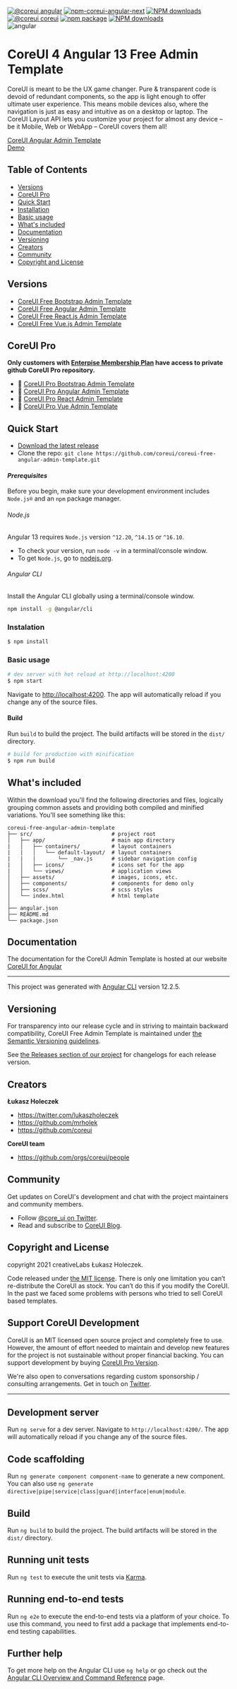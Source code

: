 [![@coreui angular](https://img.shields.io/badge/@coreui%20-angular-lightgrey.svg?style=flat-square)](https://github.com/coreui/angular)
[![npm-coreui-angular-next][npm-coreui-angular-badge-next]][npm-coreui-angular]
[![NPM downloads][npm-coreui-angular-download]][npm-coreui-angular]  
[![@coreui coreui](https://img.shields.io/badge/@coreui%20-coreui-lightgrey.svg?style=flat-square)](https://github.com/coreui/coreui)
[![npm package][npm-coreui-badge]][npm-coreui]
[![NPM downloads][npm-coreui-download]][npm-coreui]  
![angular](https://img.shields.io/badge/angular-^13.2.0-lightgrey.svg?style=flat-square&logo=angular)

[npm-coreui-angular]: https://www.npmjs.com/package/@coreui/angular
[npm-coreui-angular-badge]: https://img.shields.io/npm/v/@coreui/angular.png?style=flat-square
[npm-coreui-angular-badge-next]: https://img.shields.io/npm/v/@coreui/angular/next?style=flat-square&color=red
[npm-coreui-angular-download]: https://img.shields.io/npm/dm/@coreui/angular.svg?style=flat-square
[npm-coreui]: https://www.npmjs.com/package/@coreui/coreui
[npm-coreui-badge]: https://img.shields.io/npm/v/@coreui/coreui.png?style=flat-square
[npm-coreui-download]: https://img.shields.io/npm/dm/@coreui/coreui.svg?style=flat-square

# CoreUI 4 Angular 13 Free Admin Template

CoreUI is meant to be the UX game changer. Pure & transparent code is devoid of redundant components, so the app is light enough to offer ultimate user experience. This means mobile devices also, where the navigation is just as easy and intuitive as on a desktop or laptop. The CoreUI Layout API lets you customize your project for almost any device – be it Mobile, Web or WebApp – CoreUI covers them all!

[CoreUI Angular Admin Template](https://coreui.io/angular)  
[Demo](https://coreui.io/angular/demo/4.0/free/)

## Table of Contents

* [Versions](#versions)
* [CoreUI Pro](#coreui-pro)
* [Quick Start](#quick-start)
* [Installation](#installation)
* [Basic usage](#basic-usage)
* [What's included](#whats-included)
* [Documentation](#documentation)
* [Versioning](#versioning)
* [Creators](#creators)
* [Community](#community)
* [Copyright and License](#copyright-and-license)

## Versions

* [CoreUI Free Bootstrap Admin Template](https://github.com/coreui/coreui-free-bootstrap-admin-template)
* [CoreUI Free Angular Admin Template](https://github.com/coreui/coreui-free-angular-admin-template)
* [CoreUI Free React.js Admin Template](https://github.com/coreui/coreui-free-react-admin-template)
* [CoreUI Free Vue.js Admin Template](https://github.com/coreui/coreui-free-vue-admin-template)

## CoreUI Pro

**Only customers with [Enterpise Membership Plan](https://coreui.io/pro/#buy) have access to private github CoreUI Pro repository.**

* 💪  [CoreUI Pro Bootstrap Admin Template](https://coreui.io/pro/)
* 💪  [CoreUI Pro Angular Admin Template](https://coreui.io/pro/angular)
* 💪  [CoreUI Pro React Admin Template](https://coreui.io/pro/react)
* 💪  [CoreUI Pro Vue Admin Template](https://coreui.io/pro/vue)

## Quick Start

- [Download the latest release](https://github.com/coreui/coreui-free-angular-admin-template/)
- Clone the repo: `git clone https://github.com/coreui/coreui-free-angular-admin-template.git`

#### <i>Prerequisites</i>
Before you begin, make sure your development environment includes `Node.js®` and an `npm` package manager.

###### Node.js
Angular 13 requires `Node.js` version `^12.20`, `^14.15` or `^16.10`.

- To check your version, run `node -v` in a terminal/console window.
- To get `Node.js`, go to [nodejs.org](https://nodejs.org/).

###### Angular CLI
Install the Angular CLI globally using a terminal/console window.
```bash
npm install -g @angular/cli
```

### Instalation

``` bash
$ npm install
```

### Basic usage

``` bash
# dev server with hot reload at http://localhost:4200
$ npm start
```

Navigate to [http://localhost:4200](http://localhost:4200). The app will automatically reload if you change any of the source files.

#### Build

Run `build` to build the project. The build artifacts will be stored in the `dist/` directory.

```bash
# build for production with minification
$ npm run build
```
## What's included

Within the download you'll find the following directories and files, logically grouping common assets and providing both compiled and minified variations. You'll see something like this:

```
coreui-free-angular-admin-template
├── src/                         # project root
│   ├── app/                     # main app directory
|   │   ├── containers/          # layout containers
|   |   │   └── default-layout/  # layout containers
|   |   |       └── _nav.js      # sidebar navigation config
|   │   ├── icons/               # icons set for the app
|   │   └── views/               # application views
│   ├── assets/                  # images, icons, etc.
│   ├── components/              # components for demo only
│   ├── scss/                    # scss styles
│   └── index.html               # html template
│
├── angular.json
├── README.md
└── package.json
```

## Documentation

The documentation for the CoreUI Admin Template is hosted at our website [CoreUI for Angular](https://coreui.io/angular/)

---

This project was generated with [Angular CLI](https://github.com/angular/angular-cli) version 12.2.5.

## Versioning

For transparency into our release cycle and in striving to maintain backward compatibility, CoreUI Free Admin Template is maintained under [the Semantic Versioning guidelines](http://semver.org/).

See [the Releases section of our project](https://github.com/coreui/coreui-free-angular-admin-template/releases) for changelogs for each release version.


## Creators

**Łukasz Holeczek**
* <https://twitter.com/lukaszholeczek>
* <https://github.com/mrholek>
* <https://github.com/coreui>

**CoreUI team**
* https://github.com/orgs/coreui/people

## Community

Get updates on CoreUI's development and chat with the project maintainers and community members.

- Follow [@core_ui on Twitter](https://twitter.com/core_ui).
- Read and subscribe to [CoreUI Blog](https://blog.coreui.ui/).

## Copyright and License

copyright 2021 creativeLabs Łukasz Holeczek.

Code released under [the MIT license](https://github.com/coreui/coreui-free-angular-admin-template/blob/master/LICENSE).
There is only one limitation you can’t re-distribute the CoreUI as stock. You can’t do this if you modify the CoreUI. In the past we faced some problems with persons who tried to sell CoreUI based templates.

## Support CoreUI Development

CoreUI is an MIT licensed open source project and completely free to use. However, the amount of effort needed to maintain and develop new features for the project is not sustainable without proper financial backing. You can support development by buying [CoreUI Pro Version](https://coreui.io/pro/).

We're also open to conversations regarding custom sponsorship / consulting arrangements. Get in touch on [Twitter](https://twitter.com/lukaszholeczek).

---

## Development server

Run `ng serve` for a dev server. Navigate to `http://localhost:4200/`. The app will automatically reload if you change any of the source files.

## Code scaffolding

Run `ng generate component component-name` to generate a new component. You can also use `ng generate directive|pipe|service|class|guard|interface|enum|module`.

## Build

Run `ng build` to build the project. The build artifacts will be stored in the `dist/` directory.

## Running unit tests

Run `ng test` to execute the unit tests via [Karma](https://karma-runner.github.io).

## Running end-to-end tests

Run `ng e2e` to execute the end-to-end tests via a platform of your choice. To use this command, you need to first add a package that implements end-to-end testing capabilities.

## Further help

To get more help on the Angular CLI use `ng help` or go check out the [Angular CLI Overview and Command Reference](https://angular.io/cli) page.

